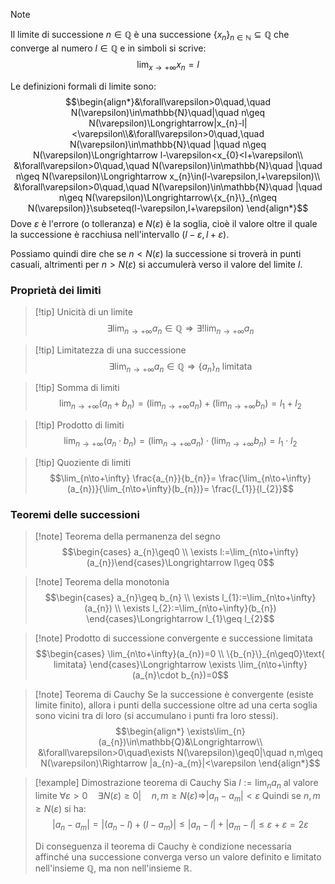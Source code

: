 >[!note]
>Il limite di successione $n\in\mathbb{Q}$ è una successione $\{x_{n}\}_{n\in\mathbb{N}}\subseteq\mathbb{Q}$ che converge al numero $l\in\mathbb{Q}$ e in simboli si scrive: $$\lim_{x\to+\infty}x_{n}=l$$
>
>Le definizioni formali di limite sono: $$\begin{align*}&\forall\varepsilon>0\quad,\quad N(\varepsilon)\in\mathbb{N}\quad|\quad n\geq N(\varepsilon)\Longrightarrow|x_{n}-l|<\varepsilon\\&\forall\varepsilon>0\quad,\quad N(\varepsilon)\in\mathbb{N}\quad |\quad n\geq N(\varepsilon)\Longrightarrow l-\varepsilon<x_{0}<l+\varepsilon\\
&\forall\varepsilon>0\quad,\quad N(\varepsilon)\in\mathbb{N}\quad |\quad n\geq N(\varepsilon)\Longrightarrow x_{n}\in(l-\varepsilon,l+\varepsilon)\\
&\forall\varepsilon>0\quad,\quad N(\varepsilon)\in\mathbb{N}\quad |\quad n\geq N(\varepsilon)\Longrightarrow\{x_{n}\}_{n\geq N(\varepsilon)}\subseteq(l-\varepsilon,l+\varepsilon) \end{align*}$$
>Dove $\varepsilon$ è l'errore (o tolleranza) e $N(\varepsilon)$ è la soglia, cioè il valore oltre il quale la successione è racchiusa nell'intervallo $(l-\varepsilon,l+\varepsilon)$.
>
>Possiamo quindi dire che se $n<N(\varepsilon)$ la successione si troverà in punti casuali, altrimenti per $n>N(\varepsilon)$ si accumulerà verso il valore del limite $l$.

### Proprietà dei limiti

>[!tip] Unicità di un limite
>$$\exists\lim_{n\to+\infty}a_{n}\in\mathbb{Q}\Longrightarrow\exists!\lim_{n\to+\infty}a_{n}$$

>[!tip] Limitatezza di una successione
>$$\exists\lim_{n\to+\infty}a_{n}\in\mathbb{Q}\Longrightarrow \{a_{n}\}_{n}\text{ limitata}$$

>[!tip] Somma di limiti
>$$\lim_{n\to+\infty}(a_{n}+b_{n})= \left(\lim_{n\to+\infty}a_{n}\right)+\left(\lim_{n\to+\infty}b_{n}\right)=l_{1}+l_{2}$$

>[!tip] Prodotto di limiti
>$$\lim_{n\to+\infty}(a_{n}\cdot b_{n})= \left(\lim_{n\to+\infty}a_{n}\right)\cdot\left(\lim_{n\to+\infty}b_{n}\right)=l_{1}\cdot l_{2}$$

>[!tip] Quoziente di limiti
>$$\lim_{n\to+\infty} \frac{a_{n}}{b_{n}}= \frac{\lim_{n\to+\infty}(a_{n})}{\lim_{n\to+\infty}(b_{n})}= \frac{l_{1}}{l_{2}}$$

### Teoremi delle successioni

>[!note] Teorema della permanenza del segno
>$$\begin{cases}
a_{n}\geq0
 \\
\exists l:=\lim_{n\to+\infty}(a_{n})\end{cases}\Longrightarrow l\geq 0$$

>[!note] Teorema della monotonia
>$$\begin{cases}
a_{n}\geq b_{n} \\
\exists l_{1}:=\lim_{n\to+\infty}(a_{n}) \\
\exists l_{2}:=\lim_{n\to+\infty}(b_{n})
\end{cases}\Longrightarrow l_{1}\geq l_{2}$$

>[!note] Prodotto di successione convergente e successione limitata
>$$\begin{cases}
\lim_{n\to+\infty}(a_{n})=0 \\
\{b_{n}\}_{n\geq0}\text{ limitata}
\end{cases}\Longrightarrow \exists \lim_{n\to+\infty}(a_{n}\cdot b_{n})=0$$

>[!note] Teorema di Cauchy
>Se la successione è convergente (esiste limite finito), allora i punti della successione oltre ad una certa soglia sono vicini tra di loro (si accumulano i punti fra loro stessi).
>$$\begin{align*}
\exists\lim_{n}(a_{n})\in\mathbb{Q}&\Longrightarrow\\
&\forall\varepsilon>0\quad\exists N(\varepsilon)\geq0|\quad n,m\geq N(\varepsilon)\Rightarrow |a_{n}-a_{m}|<\varepsilon
\end{align*}$$

>[!example] Dimostrazione teorema di Cauchy
>Sia $l:=\lim_{n}a_{n}$ al valore limite $\forall\varepsilon>0\quad\exists N(\varepsilon)\geq0|\quad n,m\geq N(\varepsilon)\Rightarrow |a_{n}-a_{m}|<\varepsilon$
>Quindi se $n,m\geq N(\varepsilon)$ si ha: $$|a_{n}-a_{m}|=|(a_{n}-l)+(l-a_{m})|\leq|a_{n}-l|+|a_{m}-l|\leq\varepsilon+\varepsilon=2\varepsilon$$
>
>Di conseguenza il teorema di Cauchy è condizione necessaria affinché una successione converga verso un valore definito e limitato nell'insieme $\mathbb{Q}$, ma non nell'insieme $\mathbb{R}$.
